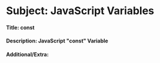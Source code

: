 # **Subject:** JavaScript Variables

#### **Title:** const

#### **Description:** JavaScript "const" Variable

#### **Additional/Extra:**

